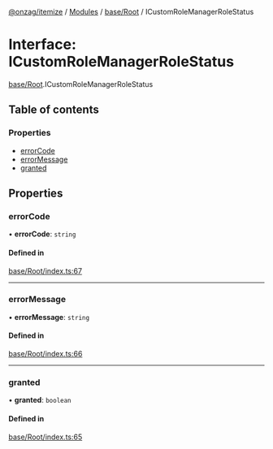 [@onzag/itemize](../README.md) / [Modules](../modules.md) / [base/Root](../modules/base_Root.md) / ICustomRoleManagerRoleStatus

# Interface: ICustomRoleManagerRoleStatus

[base/Root](../modules/base_Root.md).ICustomRoleManagerRoleStatus

## Table of contents

### Properties

- [errorCode](base_Root.ICustomRoleManagerRoleStatus.md#errorcode)
- [errorMessage](base_Root.ICustomRoleManagerRoleStatus.md#errormessage)
- [granted](base_Root.ICustomRoleManagerRoleStatus.md#granted)

## Properties

### errorCode

• **errorCode**: `string`

#### Defined in

[base/Root/index.ts:67](https://github.com/onzag/itemize/blob/a24376ed/base/Root/index.ts#L67)

___

### errorMessage

• **errorMessage**: `string`

#### Defined in

[base/Root/index.ts:66](https://github.com/onzag/itemize/blob/a24376ed/base/Root/index.ts#L66)

___

### granted

• **granted**: `boolean`

#### Defined in

[base/Root/index.ts:65](https://github.com/onzag/itemize/blob/a24376ed/base/Root/index.ts#L65)
